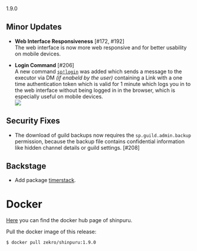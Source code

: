 1.9.0

## Minor Updates

- **Web Interface Responsiveness** [#172, #192]  
  The web interface is now more web responsive and for better usability on mobile devices.

- **Login Command** [#206]  
  A new command [`sp!login`](https://github.com/zekroTJA/shinpuru/wiki/Commands#login) was added which
  sends a message to the executor via DM *(if enabeld by the user)* containing a Link with a one time
  authentication token which is valid for 1 minute which logs you in to the web interface without being
  logged in in the browser, which is especially useful on mobile devices.  
  ![](https://i.imgur.com/BrpZcOY.png)

## Security Fixes

- The download of guild backups now requires the `sp.guild.admin.backup` permission, because the backup file
  contains confidential information like hidden channel details or guild settings. [#208]

## Backstage

- Add package [timerstack](https://pkg.go.dev/github.com/zekroTJA/shinpuru/pkg/timerstack).

# Docker

[Here](https://hub.docker.com/r/zekro/shinpuru) you can find the docker hub page of shinpuru.

Pull the docker image of this release:
```
$ docker pull zekro/shinpuru:1.9.0
```